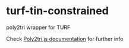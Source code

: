 # turf-tin-constrained
poly2tri wrapper for TURF

Check [Poly2tri.js documentation](https://github.com/r3mi/poly2tri.js/blob/master/README.md)  for further info
